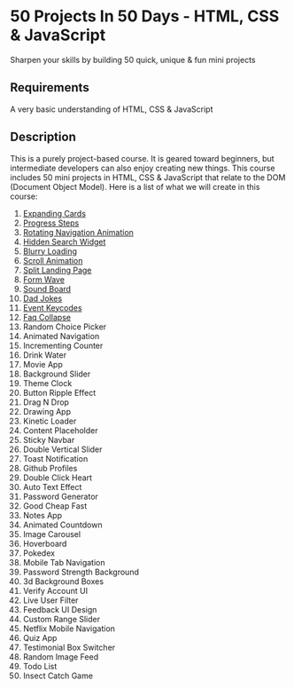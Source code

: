 # 50 Projects In 50 Days - HTML, CSS & JavaScript

Sharpen your skills by building 50 quick, unique & fun mini projects

## Requirements
A very basic understanding of HTML, CSS & JavaScript


## Description

This is a purely project-based course. It is geared toward beginners, but intermediate developers can also enjoy creating new things. This course includes 50 mini projects in HTML, CSS & JavaScript that relate to the DOM (Document Object Model). Here is a list of what we will create in this course:

1. [Expanding Cards](https://github.com/dzenitaa96/50-Projects-In-50-Days/tree/main/1.%20Expanding%20cards)
2. [Progress Steps](https://github.com/dzenitaa96/50-Projects-In-50-Days/tree/main/2.%20Progress%20steps)
3. [Rotating Navigation Animation](https://github.com/dzenitaa96/50-Projects-In-50-Days/tree/main/3.%20Rotating%20navigation%20animation)
4. [Hidden Search Widget](https://github.com/dzenitaa96/50-Projects-In-50-Days/tree/main/4.%20Hidden%20Search%20Widget)
5. [Blurry Loading](https://github.com/dzenitaa96/50-Projects-In-50-Days/tree/main/5.%20Blurry%20Loading)
6. [Scroll Animation](https://github.com/dzenitaa96/50-Projects-In-50-Days/tree/main/6.%20Scroll%20Animation)
7. [Split Landing Page](https://github.com/dzenitaa96/50-Projects-In-50-Days/tree/main/7.%20Split%20landing%20page)
8. [Form Wave](https://github.com/dzenitaa96/50-Projects-In-50-Days/tree/main/8.%20Form%20Wave)
9. [Sound Board](https://github.com/dzenitaa96/50-Projects-In-50-Days/tree/main/9.%20Sound%20Board)
10. [Dad Jokes](https://github.com/dzenitaa96/50-Projects-In-50-Days/tree/main/10.%20Dad%20Jokes)
11. [Event Keycodes](https://github.com/dzenitaa96/50-Projects-In-50-Days/tree/main/11.%20Event%20Keycodes)
12. [Faq Collapse](https://github.com/dzenitaa96/50-Projects-In-50-Days/tree/main/12.%20Faq%20Collapse)
13. Random Choice Picker
14. Animated Navigation
15. Incrementing Counter
16. Drink Water
17. Movie App
18. Background Slider
19. Theme Clock
20. Button Ripple Effect
21. Drag N Drop
22. Drawing App
23. Kinetic Loader
24. Content Placeholder
25. Sticky Navbar
26. Double Vertical Slider
27. Toast Notification
28. Github Profiles
29. Double Click Heart
30. Auto Text Effect
31. Password Generator
32. Good Cheap Fast
33. Notes App
34. Animated Countdown
35. Image Carousel
36. Hoverboard
37. Pokedex
38. Mobile Tab Navigation
39. Password Strength Background
40. 3d Background Boxes
41. Verify Account UI
42. Live User Filter
43. Feedback UI Design
44. Custom Range Slider
45. Netflix Mobile Navigation
46. Quiz App
47. Testimonial Box Switcher
48. Random Image Feed
49. Todo List
50. Insect Catch Game
